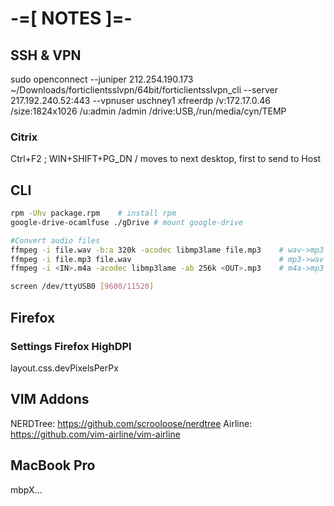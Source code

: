 # -=[ NOTES ]=-
## SSH & VPN
sudo openconnect --juniper 212.254.190.173
~/Downloads/forticlientsslvpn/64bit/forticlientsslvpn_cli --server 217.192.240.52:443 --vpnuser uschney1
xfreerdp /v:172.17.0.46 /size:1824x1026 /u:admin /admin /drive:USB,/run/media/cyn/TEMP

### Citrix
Ctrl+F2 ; WIN+SHIFT+PG_DN / moves to next desktop, first to send to Host

## CLI
```bash
rpm -Uhv package.rpm    # install rpm
google-drive-ocamlfuse ./gDrive # mount google-drive

#Convert audio files
ffmpeg -i file.wav -b:a 320k -acodec libmp3lame file.mp3    # wav->mp3
ffmpeg -i file.mp3 file.wav                                 # mp3->wav
ffmpeg -i <IN>.m4a -acodec libmp3lame -ab 256k <OUT>.mp3    # m4a->mp3

screen /dev/ttyUSB0 [9600/11520]
```

## Firefox
### Settings Firefox HighDPI
layout.css.devPixelsPerPx

## VIM Addons 
NERDTree: https://github.com/scrooloose/nerdtree
Airline: https://github.com/vim-airline/vim-airline

## MacBook Pro
mbpX...
